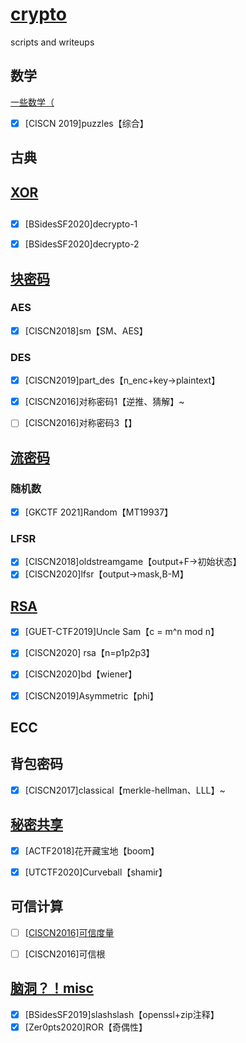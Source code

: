 # [crypto](https://blog.rexskz.info/2016-nationwide-ctf-first-writeup.html#toc-link-2)
 scripts and writeups

## 数学

[一些数学（](docs/math.md)

- [x] [CISCN 2019]puzzles【综合】


##  古典





## [XOR](docs/xor.md)

## 

- [x] [BSidesSF2020]decrypto-1
- [x] [BSidesSF2020]decrypto-2



## [块密码](docs/block.md)

### AES

- [x] [CISCN2018]sm【SM、AES】

### DES

- [x] [CISCN2019]part_des【n_enc+key->plaintext】





- [x] [CISCN2016]对称密码1【逆推、猜解】~
- [ ] [CISCN2016]对称密码3【】



## [流密码](docs/stream.md)

### 随机数

- [x] [GKCTF 2021]Random【MT19937】

### LFSR

- [x] [CISCN2018]oldstreamgame【output+F->初始状态】
- [x] [CISCN2020]lfsr【output->mask,B-M】

## [RSA](docs/RSA.md)

- [x] [GUET-CTF2019]Uncle Sam【c = m^n mod n】
- [x] [CISCN2020] rsa【n=p1p2p3】
- [x] [CISCN2020]bd【wiener】
- [x] [CISCN2019]Asymmetric【phi】



## ECC





## 背包密码

- [x] [CISCN2017]classical【merkle-hellman、LLL】~



## [秘密共享](docs/secrect_sharing.md)

- [x] [ACTF2018]花开藏宝地【boom】
- [x] [UTCTF2020]Curveball【shamir】



## 可信计算

- [ ] [[CISCN2016]可信度量](https://blog.rexskz.info/2016-nationwide-ctf-first-writeup.html#toc-link-2)
- [ ] [CISCN2016]可信根



## [脑洞？！misc](docs/misc.md)

- [x] [BSidesSF2019]slashslash【openssl+zip注释】
- [x] [Zer0pts2020]ROR【奇偶性】
